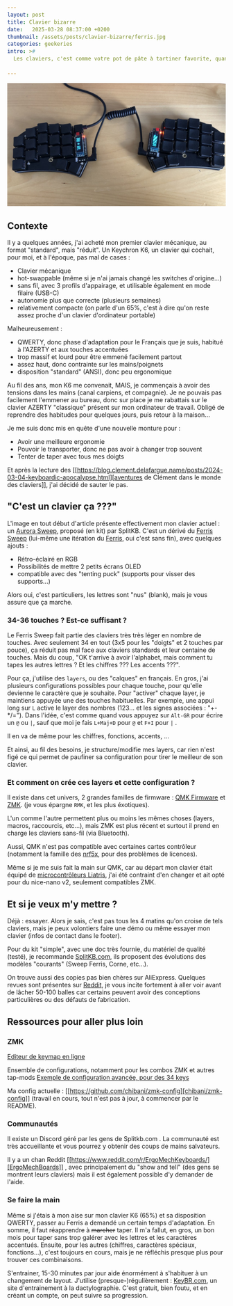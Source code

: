 ```yaml
---
layout: post
title: Clavier bizarre
date:   2025-03-28 08:37:00 +0200
thumbnail: /assets/posts/clavier-bizarre/ferris.jpg
categories: geekeries
intro: >#
  Les claviers, c'est comme votre pot de pâte à tartiner favorite, quand on tombe dedans, on n'est pas prêt(e)s d'en sortir...

---
```

![Photo clavier split type Ferris](/assets/posts/clavier-bizarre/ferris.jpg)


## Contexte
Il y a quelques années, j'ai acheté mon premier clavier mécanique, au format "standard", mais "réduit".
Un Keychron K6, un clavier qui cochait, pour moi, et à l'époque, pas mal de cases :

- Clavier mécanique
- hot-swappable (même si je n'ai jamais changé les switches d'origine...)
- sans fil, avec 3 profils d'appairage, et utilisable également en mode filaire (USB-C)
- autonomie plus que correcte (plusieurs semaines)
- relativement compacte (on parle d'un 65%, c'est à dire qu'on reste assez proche d'un clavier d'ordinateur portable)

Malheureusement :

- QWERTY, donc phase d'adaptation pour le Français que je suis, habitué à l'AZERTY et aux touches accentuées
- trop massif et lourd pour être emmené facilement partout
- assez haut, donc contrainte sur les mains/poignets
- disposition "standard" (ANSI), donc peu ergonomique

Au fil des ans, mon K6 me convenait, MAIS, je commençais à avoir des tensions dans les mains (canal carpiens, et compagnie).
Je ne pouvais pas facilement l'emmener au bureau, donc sur place je me rabattais sur le clavier AZERTY "classique" présent sur mon ordinateur de travail. Obligé de reprendre des habitudes pour quelques jours, puis retour à la maison...

Je me suis donc mis en quête d'une nouvelle monture pour :

- Avoir une meilleure ergonomie
- Pouvoir le transporter, donc ne pas avoir à changer trop souvent
- Tenter de taper avec tous mes doigts

Et après la lecture des [[https://blog.clement.delafargue.name/posts/2024-03-04-keyboardic-apocalypse.html][aventures de Clément dans le monde des claviers]], j'ai décidé de sauter le pas.

## "C'est un clavier ça ???"

L'image en tout début d'article présente effectivement mon clavier actuel : un [Aurora Sweep](https://splitkb.com/products/aurora-sweep), proposé (en kit) par SplitKB.
C'est un dérivé du [Ferris Sweep](https://github.com/davidphilipbarr/Sweep) (lui-même une itération du [Ferris](https://github.com/pierrechevalier83/ferris), oui c'est sans fin), avec quelques ajouts :

- Rétro-éclairé en RGB
- Possibilités de mettre 2 petits écrans OLED
- compatible avec des "tenting puck" (supports pour visser des supports...)

Alors oui, c'est particuliers, les lettres sont "nus" (blank), mais je vous assure que ça marche.

### 34-36 touches ? Est-ce suffisant ?

Le Ferris Sweep fait partie des claviers très très léger en nombre de touches. Avec seulement 34 en tout (3x5 pour les "doigts" et 2 touches par pouce), ça réduit pas mal face aux claviers standards et leur centaine de touches.
Mais du coup, "OK t'arrive à avoir l'alphabet, mais comment tu tapes les autres lettres ? Et les chiffres ??? Les accents ???".

Pour ça, j'utilise des `layers`, ou des "calques" en français.
En gros, j'ai plusieurs configurations possibles pour chaque touche, pour qu'elle devienne le caractère que je souhaite.
Pour "activer" chaque layer, je maintiens appuyée une des touches habituelles. Par exemple, une appui long sur `L` active le layer des nombres (123... et les signes associées : "+-*/=").
Dans l'idée, c'est comme quand vous appuyez sur `Alt-GR` pour écrire un `@` ou `|`, sauf que moi je fais `L+Maj+D` pour `@` et `F+I` pour `|` .

Il en va de même pour les chiffres, fonctions, accents, ...

Et ainsi, au fil des besoins, je structure/modifie mes layers, car rien n'est figé ce qui permet de paufiner sa configuration pour tirer le meilleur de son clavier.

### Et comment on crée ces layers et cette configuration ?

Il existe dans cet univers, 2 grandes familles de firmware : [QMK Firmware](https://qmk.fm/) et [ZMK](https://zmk.dev/). (je vous épargne `RMK`, et les plus éxotiques).

L'un comme l'autre permettent plus ou moins les mêmes choses (layers, macros, raccourcis, etc...), mais ZMK est plus récent et surtout il prend en charge les claviers sans-fil (via Bluetooth).

Aussi, QMK n'est pas compatible avec certaines cartes contrôleur (notamment la famille des [nrf5x](https://github.com/joric/nrfmicro/wiki/QMK), pour des problèmes de licences).

Même si je me suis fait la main sur QMK, car au départ mon clavier était équipé de [microcontrôleurs Liatris](https://splitkb.com/products/liatris), j'ai été contraint d'en changer et ait opté pour du nice-nano v2, seulement compatibles ZMK.

## Et si je veux m'y mettre ?

Déjà : essayer. Alors je sais, c'est pas tous les 4 matins qu'on croise de tels claviers, mais je peux volontiers faire une démo ou même essayer mon clavier (infos de contact dans le footer).

Pour du kit "simple", avec une doc très fournie, du matériel de qualité (testé), je recommande [SplitKB.com](https://splitkb.com/), ils proposent des évolutions des modèles "courants" (Sweep Ferris, Corne, etc...).

On trouve aussi des copies pas bien chères sur AliExpress. Quelques revues sont présentes sur [Reddit](https://www.reddit.com/r/ErgoMechKeyboards/search/?q=aliexpress), je vous incite fortement à aller voir avant de lâcher 50-100 balles car certains peuvent avoir des conceptions particulières ou des défauts de fabrication.

## Ressources pour aller plus loin

### ZMK

[Editeur de keymap en ligne](https://nickcoutsos.github.io/keymap-editor/)

Ensemble de configurations, notamment pour les combos ZMK et autres tap-mods
[Exemple de configuration avancée, pour des 34 keys](https://github.com/urob/zmk-config)

Ma config actuelle : [[https://github.com/chibani/zmk-config][chibani/zmk-config]] (travail en cours, tout n'est pas à jour, à commencer par le README).

### Communautés

Il existe un Discord géré par les gens de Splitkb.com . La communauté est très accueillante et vous pourrez y obtenir des coups de mains salvateurs.

Il y a un chan Reddit [[https://www.reddit.com/r/ErgoMechKeyboards/][ErgoMechBoards]] , avec principalement du "show and tell" (des gens se montrent leurs claviers) mais il est également possible d'y demander de l'aide.

### Se faire la main

Même si j'étais à mon aise sur mon clavier K6 (65%) et sa disposition QWERTY, passer au Ferris a demandé un certain temps d'adaptation. En somme, il faut réapprendre à ~~marcher~~ taper.
Il m'a fallut, en gros, un bon mois pour taper sans trop galérer avec les lettres et les caractères accentués.
Ensuite, pour les autres (chiffres, caractères spéciaux, fonctions...), c'est toujours en cours, mais je ne réfléchis presque plus pour trouver ces combinaisons.

S'entrainer, 15-30 minutes par jour aide énormément à s'habituer à un changement de layout.
J'utilise (presque-)régulièrement : [KeyBR.com](https://www.keybr.com/fr), un site d'entrainement à la dactylographie. C'est gratuit, bien foutu, et en créant un compte, on peut suivre sa progression.
